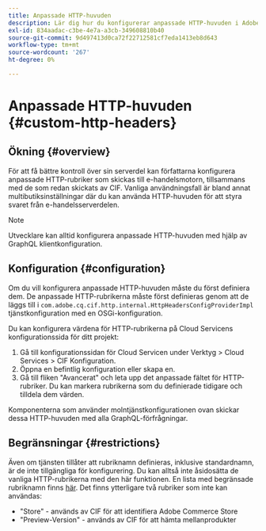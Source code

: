 ```yaml
---
title: Anpassade HTTP-huvuden
description: Lär dig hur du konfigurerar anpassade HTTP-huvuden i Adobe Experience Manager Commerce.
exl-id: 834aadac-c3be-4e7a-a3cb-349608810b40
source-git-commit: 9d497413d0ca72f22712581cf7eda1413eb8d643
workflow-type: tm+mt
source-wordcount: '267'
ht-degree: 0%

---
```


# Anpassade HTTP-huvuden {#custom-http-headers}

## Ökning {#overview}

För att få bättre kontroll över sin serverdel kan författarna konfigurera anpassade HTTP-rubriker som skickas till e-handelsmotorn, tillsammans med de som redan skickats av CIF. Vanliga användningsfall är bland annat multibutiksinställningar där du kan använda HTTP-huvuden för att styra svaret från e-handelsserverdelen.

>[!NOTE]
>
>Utvecklare kan alltid konfigurera anpassade HTTP-huvuden med hjälp av GraphQL klientkonfiguration.
>

## Konfiguration {#configuration}

Om du vill konfigurera anpassade HTTP-huvuden måste du först definiera dem. De anpassade HTTP-rubrikerna måste först definieras genom att de läggs till i `com.adobe.cq.cif.http.internal.HttpHeadersConfigProviderImpl` tjänstkonfiguration med en OSGi-konfiguration.

Du kan konfigurera värdena för HTTP-rubrikerna på Cloud Servicens konfigurationssida för ditt projekt:

1. Gå till konfigurationssidan för Cloud Servicen under Verktyg > Cloud Services > CIF Konfiguration.
1. Öppna en befintlig konfiguration eller skapa en.
1. Gå till fliken &quot;Avancerat&quot; och leta upp det anpassade fältet för HTTP-rubriker. Du kan markera rubrikerna som du definierade tidigare och tilldela dem värden.

Komponenterna som använder molntjänstkonfigurationen ovan skickar dessa HTTP-huvuden med alla GraphQL-förfrågningar.

## Begränsningar {#restrictions}

Även om tjänsten tillåter att rubriknamn definieras, inklusive standardnamn, är de inte tillgängliga för konfigurering. Du kan alltså inte åsidosätta de vanliga HTTP-rubrikerna med den här funktionen. En lista med begränsade rubriknamn finns [här](https://developer.mozilla.org/en-US/docs/Web/HTTP/Headers). Det finns ytterligare två rubriker som inte kan användas:

* &quot;Store&quot; - används av CIF för att identifiera Adobe Commerce Store
* &quot;Preview-Version&quot; - används av CIF för att hämta mellanprodukter
